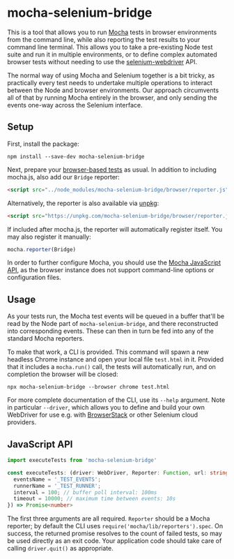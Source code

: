 # mocha-selenium-bridge

This is a tool that allows you to run [Mocha] tests in browser environments from the command line, while also reporting the test results to your command line terminal. This allows you to take a pre-existing Node test suite and run it in multiple environments, or to define complex automated browser tests without needing to use the [selenium-webdriver] API.

The normal way of using Mocha and Selenium together is a bit tricky, as practically every test needs to undertake multiple operations to interact between the Node and browser environments. Our approach circumvents all of that by running Mocha entirely in the browser, and only sending the events one-way across the Selenium interface.

## Setup

First, install the package:

```
npm install --save-dev mocha-selenium-bridge
```

Next, prepare your [browser-based tests] as usual. In addition to including mocha.js, also add our `Bridge` reporter:

```html
<script src="../node_modules/mocha-selenium-bridge/browser/reporter.js"></script>
```

Alternatively, the reporter is also available via [unpkg]:

```html
<script src="https://unpkg.com/mocha-selenium-bridge/browser/reporter.js"></script>
```

If included after mocha.js, the reporter will automatically register itself. You may also register it manually:

```js
mocha.reporter(Bridge)
```

In order to further configure Mocha, you should use the [Mocha JavaScript API], as the browser instance does not support command-line options or configuration files.

## Usage

As your tests run, the Mocha test events will be queued in a buffer that'll be read by the Node part of `mocha-selenium-bridge`, and there reconstructed into corresponding events. These can then in turn be fed into any of the standard Mocha reporters.

To make that work, a CLI is provided. This command will spawn a new headless Chrome instance and open your local file `test.html` in it. Provided that it includes a `mocha.run()` call, the tests will automatically run, and on completion the browser will be closed:

```
npx mocha-selenium-bridge --browser chrome test.html
```

For more complete documentation of the CLI, use its `--help` argument. Note in particular `--driver`, which allows you to define and build your own WebDriver for use e.g. with [BrowserStack] or other Selenium cloud providers.

## JavaScript API

```ts
import executeTests from 'mocha-selenium-bridge'

const executeTests: (driver: WebDriver, Reporter: Function, url: string, options?: {
  eventsName = '_TEST_EVENTS';
  runnerName = '_TEST_RUNNER';
  interval = 100; // buffer poll interval: 100ms
  timeout = 10000; // maximum time between events: 10s
}) => Promise<number>
```

The first three arguments are all required. `Reporter` should be a Mocha reporter; by default the CLI uses `require('mocha/lib/reporters').spec`. On success, the returned promise resolves to the count of failed tests, so may be used directly as an exit code. Your application code should take care of calling `driver.quit()` as appropriate.

[mocha]: https://mochajs.org/
[browser-based tests]: https://mochajs.org/#running-mocha-in-the-browser
[mocha javascript api]: https://mochajs.org/api/mocha
[selenium-webdriver]: https://www.npmjs.com/package/selenium-webdriver
[unpkg]: https://unpkg.com/
[browserstack]: https://www.browserstack.com/
